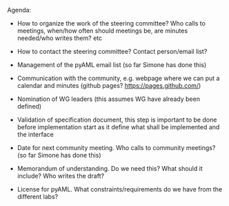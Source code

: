Agenda:

- How to organize the work of the steering committee? Who calls to meetings, when/how often should meetings be, are minutes needed/who writes them? etc

- How to contact the steering committee? Contact person/email list?

- Management of the pyAML email list (so far Simone has done this)

- Communication with the community, e.g. webpage where we can put a calendar and minutes (github pages? https://pages.github.com/)

- Nomination of WG leaders (this assumes WG have already been defined)

- Validation of specification document, this step is important to be done before implementation start as it define what shall be implemented and the interface

- Date for next community meeting. Who calls to community meetings? (so far Simone has done this)

- Memorandum of understanding. Do we need this? What should it include? Who writes the draft?

- License for pyAML. What constraints/requirements do we have from the different labs?
